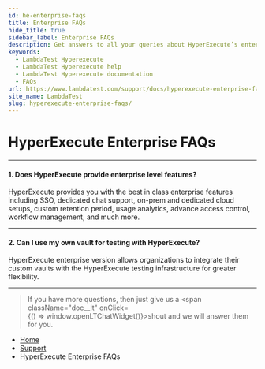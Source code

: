 ```yaml
---
id: he-enterprise-faqs
title: Enterprise FAQs
hide_title: true
sidebar_label: Enterprise FAQs
description: Get answers to all your queries about HyperExecute’s enterprise-level features, including SSO, dedicated support, custom setups, and more, enhancing your testing experience.
keywords:
  - LambdaTest Hyperexecute
  - LambdaTest Hyperexecute help
  - LambdaTest Hyperexecute documentation
  - FAQs
url: https://www.lambdatest.com/support/docs/hyperexecute-enterprise-faqs/
site_name: LambdaTest
slug: hyperexecute-enterprise-faqs/
---
```


<script type="application/ld+json"
      dangerouslySetInnerHTML={{ __html: JSON.stringify({
       "@context": "https://schema.org",
        "@type": "BreadcrumbList",
        "itemListElement": [{
          "@type": "ListItem",
          "position": 1,
          "name": "Home",
          "item": "https://www.lambdatest.com"
        },{
          "@type": "ListItem",
          "position": 2,
          "name": "Support",
          "item": "https://www.lambdatest.com/support/docs/"
        },{
          "@type": "ListItem",
          "position": 3,
          "name": "Integrations",
          "item": "https://www.lambdatest.com/support/docs/hyperexecute-enterprise-faqs/"
        }]
      })
    }}
></script>

# HyperExecute Enterprise FAQs

***

#### 1. **Does HyperExecute provide enterprise level features?**

  HyperExecute provides you with the best in class enterprise features including SSO, dedicated chat support, on-prem and dedicated cloud setups, custom retention period, usage analytics, advance access control, workflow management, and much more.

***

#### 2. **Can I use my own vault for testing with HyperExecute?**

  HyperExecute enterprise version allows organizations to integrate their custom vaults with the HyperExecute testing infrastructure for greater flexibility.

***

>If you have more questions, then just give us a <span className="doc__lt" onClick={() => window.openLTChatWidget()}>shout</span> and we will answer them for you.

<nav aria-label="breadcrumbs">
  <ul className="breadcrumbs">
    <li className="breadcrumbs__item">
      <a className="breadcrumbs__link" target="_self" href="https://www.lambdatest.com">
        Home
      </a>
    </li>
    <li className="breadcrumbs__item">
      <a className="breadcrumbs__link" target="_self" href="https://www.lambdatest.com/support/docs/">
        Support
      </a>
    </li>
    <li className="breadcrumbs__item breadcrumbs__item--active">
      <span className="breadcrumbs__link">
       HyperExecute Enterprise FAQs
      </span>
    </li>
  </ul>
</nav>